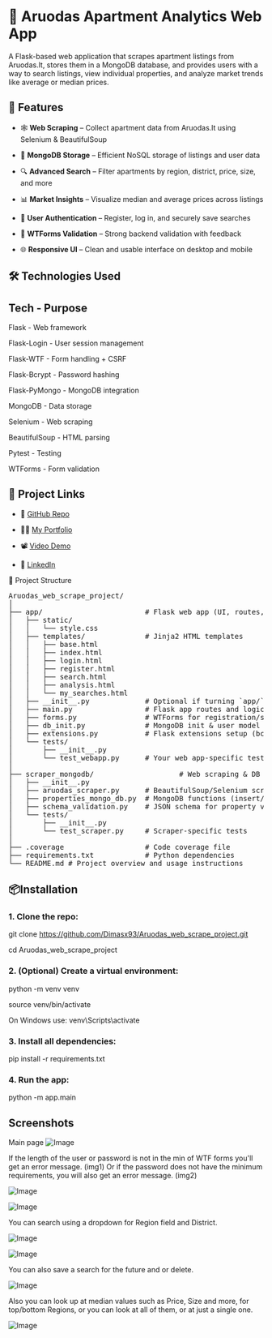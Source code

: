 # 🏡 Aruodas Apartment Analytics Web App


A Flask-based web application that scrapes apartment listings from Aruodas.lt, stores them in a MongoDB database, and provides users with a way to search listings, view individual properties, and analyze market trends like average or median prices.
 

## 🚀 Features


- 🕸️ **Web Scraping** – Collect apartment data from Aruodas.lt using Selenium & BeautifulSoup
  
- 🧾 **MongoDB Storage** – Efficient NoSQL storage of listings and user data
  
- 🔍 **Advanced Search** – Filter apartments by region, district, price, size, and more
  
- 📊 **Market Insights** – Visualize median and average prices across listings
  
- 🔐 **User Authentication** – Register, log in, and securely save searches
  
- 🧠 **WTForms Validation** – Strong backend validation with feedback
   
- 🌐 **Responsive UI** – Clean and usable interface on desktop and mobile  



## 🛠️ Technologies Used

## Tech	- Purpose

Flask -	Web framework

Flask-Login	- User session management

Flask-WTF	- Form handling + CSRF

Flask-Bcrypt	- Password hashing

Flask-PyMongo	- MongoDB integration

MongoDB	- Data storage

Selenium	- Web scraping

BeautifulSoup	- HTML parsing

Pytest	- Testing

WTForms	- Form validation


## 🔗 Project Links

- 🔧 [GitHub Repo](https://github.com/Dimasx93/Aruodas_web_scrape_project)
  
- 🧑‍💻 [My Portfolio](https://dimasx93.github.io/Portfolio/)
  
- 📽️ [Video Demo](https://youtu.be/XOjyN4PEl7k)
  
- 💼 [LinkedIn](https://www.linkedin.com/in/stefano-di-mauro-132620190/)


📂 Project Structure

<pre>Aruodas_web_scrape_project/
│
├── app/                        # Flask web app (UI, routes, forms)
│   ├── static/
│   │   └── style.css
│   ├── templates/              # Jinja2 HTML templates
│   │   ├── base.html
│   │   ├── index.html
│   │   ├── login.html
│   │   ├── register.html
│   │   ├── search.html
│   │   ├── analysis.html
│   │   └── my_searches.html
│   ├── __init__.py             # Optional if turning `app/` into a package
│   ├── main.py                 # Flask app routes and logic
│   ├── forms.py                # WTForms for registration/search
│   ├── db_init.py              # MongoDB init & user model
│   ├── extensions.py           # Flask extensions setup (bcrypt, login_manager, csrf, etc.)
│   └── tests/
│       ├── __init__.py
│       └── test_webapp.py      # Your web app-specific tests
│
├── scraper_mongodb/                    # Web scraping & DB logic
│   ├── __init__.py
│   ├── aruodas_scraper.py      # BeautifulSoup/Selenium scraper for aruodas.lt
│   ├── properties_mongo_db.py  # MongoDB functions (insert/find properties)
│   ├── schema_validation.py    # JSON schema for property validation
│   └── tests/
│       ├── __init__.py
│       └── test_scraper.py     # Scraper-specific tests
│
├── .coverage                   # Code coverage file
├── requirements.txt            # Python dependencies
└── README.md # Project overview and usage instructions </pre>
 
## 📦Installation


### 1. Clone the repo:


git clone https://github.com/Dimasx93/Aruodas_web_scrape_project.git

cd Aruodas_web_scrape_project

### 2. (Optional) Create a virtual environment:


python -m venv venv

source venv/bin/activate 

On Windows use: venv\Scripts\activate

### 3. Install all dependencies:


pip install -r requirements.txt

### 4. Run the app:


python -m app.main

## Screenshots

Main page
![Image](https://github.com/user-attachments/assets/eb1b905b-e544-4615-9949-00557d46c81b)

If the length of the user or password is not in the min of WTF forms you'll get an error message. (img1)
Or if the password does not have the minimum requirements, you will also get an error message. (img2)

![Image](https://github.com/user-attachments/assets/68bbcd8b-508b-45a0-b18d-d0bb3ce88e8c)

![Image](https://github.com/user-attachments/assets/27d9f7c9-5527-4066-938f-25f565eda8f6)

You can search using a dropdown for Region field and District.

![Image](https://github.com/user-attachments/assets/e4cbecce-cb58-4118-82a2-45ef334f7404)

![Image](https://github.com/user-attachments/assets/205d715e-61f5-410b-b97e-b03856ae82d9)

You can also save a search for the future and or delete. 

![Image](https://github.com/user-attachments/assets/73a633d5-0594-47b7-9cdf-89128a1ae557)

Also you can look up at median values such as Price, Size and more, for top/bottom Regions, or you can look at all of them, or at just a single one.

![Image](https://github.com/user-attachments/assets/db3a7248-55cd-48e7-b12f-5a5fb7c06337)
